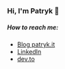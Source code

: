 ### Hi, I'm Patryk 👋

##### How to reach me:
- [Blog patryk.it](https://patryk.it)
- [LinkedIn](https://www.linkedin.com/in/patrykwozinski/)
- [dev.to](dev.to/patryk)

<!--
**patrykwozinski/patrykwozinski** is a ✨ _special_ ✨ repository because its `README.md` (this file) appears on your GitHub profile.

Here are some ideas to get you started:

- 🔭 I’m currently working on ...
- 🌱 I’m currently learning ...
- 👯 I’m looking to collaborate on ...
- 🤔 I’m looking for help with ...
- 💬 Ask me about ...
- 📫 How to reach me: ...
- 😄 Pronouns: ...
- ⚡ Fun fact: ...
-->
